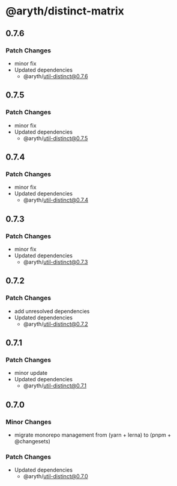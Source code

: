 # @aryth/distinct-matrix

## 0.7.6

### Patch Changes

- minor fix
- Updated dependencies
  - @aryth/util-distinct@0.7.6

## 0.7.5

### Patch Changes

- minor fix
- Updated dependencies
  - @aryth/util-distinct@0.7.5

## 0.7.4

### Patch Changes

- minor fix
- Updated dependencies
  - @aryth/util-distinct@0.7.4

## 0.7.3

### Patch Changes

- minor fix
- Updated dependencies
  - @aryth/util-distinct@0.7.3

## 0.7.2

### Patch Changes

- add unresolved dependencies
- Updated dependencies
  - @aryth/util-distinct@0.7.2

## 0.7.1

### Patch Changes

- minor update
- Updated dependencies
  - @aryth/util-distinct@0.7.1

## 0.7.0

### Minor Changes

- migrate monorepo management from (yarn + lerna) to (pnpm + @changesets)

### Patch Changes

- Updated dependencies
  - @aryth/util-distinct@0.7.0
